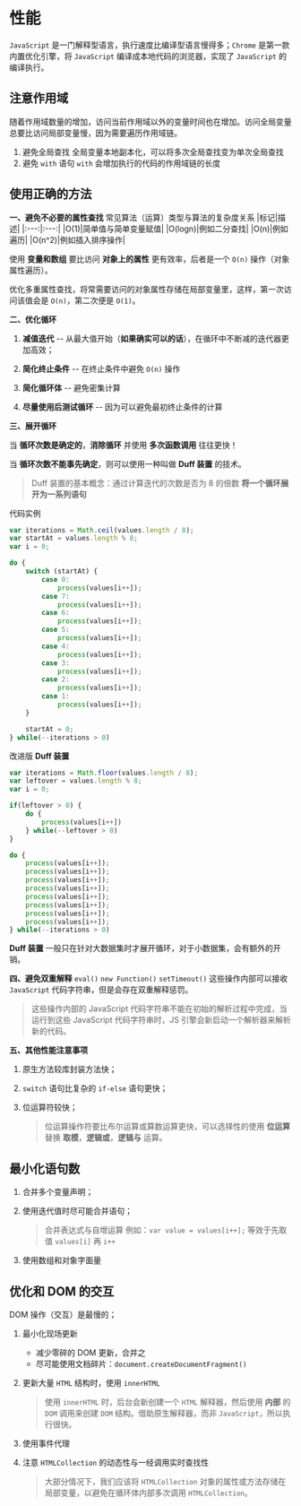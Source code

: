# 性能
`JavaScript` 是一门解释型语言，执行速度比编译型语言慢得多；`Chrome` 是第一款内置优化引擎，将 `JavaScript` 编译成本地代码的浏览器，实现了 `JavaScript` 的编译执行。

## 注意作用域
随着作用域数量的增加，访问当前作用域以外的变量时间也在增加。访问全局变量总要比访问局部变量慢，因为需要遍历作用域链。

1. 避免全局查找
    全局变量本地副本化，可以将多次全局查找变为单次全局查找
2. 避免 `with` 语句
    `with` 会增加执行的代码的作用域链的长度

## 使用正确的方法
**一、避免不必要的属性查找**
常见算法（运算）类型与算法的复杂度关系
|标记|描述|
|:---:|:---:|
|O(1)|简单值与简单变量赋值|
|O(logn)|例如二分查找|
|O(n)|例如遍历|
|O(n^2)|例如插入排序操作|

使用 **变量和数组** 要比访问 **对象上的属性** 更有效率，后者是一个 `O(n)` 操作（对象属性遍历）。

优化多重属性查找，将常需要访问的对象属性存储在局部变量里，这样，第一次访问该值会是 `O(n)`，第二次便是 `O(1)`。

**二、优化循环**

1. **减值迭代** -- 从最大值开始（**如果确实可以的话**），在循环中不断减的迭代器更加高效；

2. **简化终止条件** -- 在终止条件中避免 `O(n)` 操作

3. **简化循环体** -- 避免密集计算

4. **尽量使用后测试循环** -- 因为可以避免最初终止条件的计算

**三、展开循环**

当 **循环次数是确定的**，**消除循环** 并使用 **多次函数调用** 往往更快！

当 **循环次数不能事先确定**，则可以使用一种叫做 **Duff 装置** 的技术。
> Duff 装置的基本概念：通过计算迭代的次数是否为 8 的倍数 **将一个循环展开为一系列语句**

代码实例
```javascript
var iterations = Math.ceil(values.length / 8);
var startAt = values.length % 8;
var i = 0;

do {
    switch (startAt) {
        case 0:
            process(values[i++]);
        case 7:
            process(values[i++]);
        case 6:
            process(values[i++]);
        case 5:
            process(values[i++]);
        case 4:
            process(values[i++]);
        case 3:
            process(values[i++]);
        case 2:
            process(values[i++]);
        case 1:
            process(values[i++]);
    }

    startAt = 0;
} while(--iterations > 0)
```

改进版 **Duff 装置**
```javascript
var iterations = Math.floor(values.length / 8);
var leftover = values.length % 8;
var i = 0;

if(leftover > 0) {
    do {
        process(values[i++])
    } while(--leftover > 0)
}

do {
    process(values[i++]);
    process(values[i++]);
    process(values[i++]);
    process(values[i++]);
    process(values[i++]);
    process(values[i++]);
    process(values[i++]);
    process(values[i++]);
} while(--iterations > 0)
```

**Duff 装置** 一般只在针对大数据集时才展开循环，对于小数据集，会有额外的开销。

**四、避免双重解释**
`eval()` `new Function()` `setTimeout()` 这些操作内部可以接收 `JavaScript` 代码字符串，但是会存在双重解释惩罚。
> 这些操作内部的 JavaScript 代码字符串不能在初始的解析过程中完成，当运行到这些 JavaScript 代码字符串时，JS 引擎会新启动一个解析器来解析新的代码。

**五、其他性能注意事项**
1. 原生方法较库封装方法快；

2. `switch` 语句比复杂的 `if-else` 语句更快；

3. 位运算符较快；
    >位运算操作符要比布尔运算或算数运算更快，可以选择性的使用 **位运算** 替换 **取模**，**逻辑或**，**逻辑与** 运算。

## 最小化语句数
1. 合并多个变量声明；

2. 使用迭代值时尽可能合并语句；
    > 合并表达式与自增运算
例如：`var value = values[i++];` 等效于先取值 `values[i]` 再 `i++`

3. 使用数组和对象字面量

## 优化和 DOM 的交互
DOM 操作（交互）是最慢的；

1. 最小化现场更新
    * 减少零碎的 DOM 更新，合并之
    * 尽可能使用文档碎片：`document.createDocumentFragment()`

2. 更新大量 `HTML` 结构时，使用 `innerHTML`
    > 使用 `innerHTML` 时，后台会新创建一个 `HTML` 解释器，然后使用 **内部** 的 `DOM` 调用来创建 `DOM` 结构。借助原生解释器，而非 `JavaScript`，所以执行很快。

3. 使用事件代理

4. 注意 `HTMLCollection` 的动态性与一经调用实时查找性
    > 大部分情况下，我们应该将 `HTMLCollection` 对象的属性或方法存储在局部变量，以避免在循环体内部多次调用 `HTMLCollection`。
